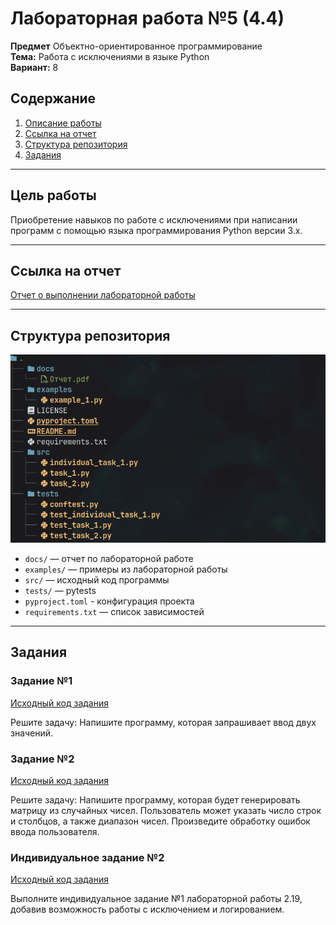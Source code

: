# Лабораторная работа №5 (4.4)
**Предмет** Объектно-ориентированное программирование  
**Тема:** Работа с исключениями в языке Python  
**Вариант:** 8  

## Содержание

1. [Описание работы](#цель-работы)  
2. [Ссылка на отчет](#ссылка-на-отчет)  
3. [Структура репозитория](#структура-репозитория)  
4. [Задания](#задания)  

---

## Цель работы

Приобретение навыков по работе с исключениями при написании программ с помощью языка программирования Python версии 3.x.

---

## Ссылка на отчет

[Отчет о выполнении лабораторной работы](docs/Отчет.pdf)

---

## Структура репозитория

![Структура репозитория](assets/structures.png)

- `docs/` — отчет по лабораторной работе
- `examples/` — примеры из лабораторной работы  
- `src/` — исходный код программы
- `tests/` — pytests
- `pyproject.toml` - конфигурация проекта
- `requirements.txt` — список зависимостей

---

## Задания

### Задание №1
[Исходный код задания](src/task_1.py)

Решите задачу:
Напишите программу, которая запрашивает ввод двух значений.

### Задание №2
[Исходный код задания](src/task_2.py)

Решите задачу:
Напишите программу, которая будет генерировать матрицу из случайных чисел. Пользователь может указать число строк и столбцов, а также диапазон чисел. Произведите обработку ошибок ввода пользователя. 


### Индивидуальное задание №2
[Исходный код задания](src/individual_task_1.py)

Выполните индивидуальное задание №1 лабораторной работы 2.19, добавив возможность работы с исключением и логированием.
